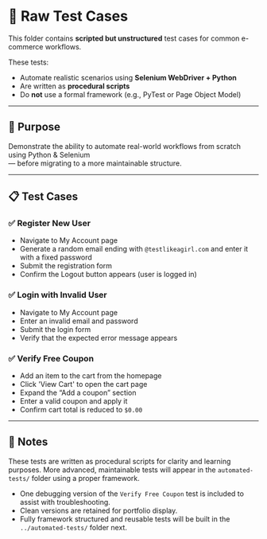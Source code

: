 # 🧪 Raw Test Cases

This folder contains **scripted but unstructured** test cases for common e-commerce workflows.

These tests:

- Automate realistic scenarios using **Selenium WebDriver + Python**
- Are written as **procedural scripts**
- Do **not** use a formal framework (e.g., PyTest or Page Object Model)

---

## 🎯 Purpose

Demonstrate the ability to automate real-world workflows from scratch using Python & Selenium  
— before migrating to a more maintainable structure.

---

## 📋 Test Cases

### ✅ Register New User
- Navigate to My Account page
- Generate a random email ending with `@testlikeagirl.com` and enter it with a fixed password
- Submit the registration form
- Confirm the Logout button appears (user is logged in)

### ✅ Login with Invalid User
- Navigate to My Account page
- Enter an invalid email and password
- Submit the login form
- Verify that the expected error message appears

### ✅ Verify Free Coupon
- Add an item to the cart from the homepage
- Click 'View Cart' to open the cart page
- Expand the “Add a coupon” section
- Enter a valid coupon and apply it
- Confirm cart total is reduced to `$0.00`

---

## 📍 Notes
These tests are written as procedural scripts for clarity and learning purposes.
More advanced, maintainable tests will appear in the `automated-tests/` folder using a proper framework.

- One debugging version of the `Verify Free Coupon` test is included to assist with troubleshooting.
- Clean versions are retained for portfolio display.
- Fully framework structured and reusable tests will be built in the `../automated-tests/` folder next.
